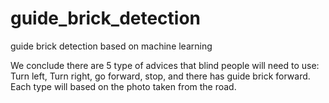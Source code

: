 # guide_brick_detection
 guide brick detection based on machine learning

 We conclude there are 5 type of advices that blind people will need to use: Turn left, Turn right, go forward, stop, and there has guide brick forward. Each type will based on the photo taken from the road.
 